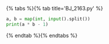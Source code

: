 {% tabs %}{% tab title='BJ_2163.py' %}

```py
a, b = map(int, input().split())
print(a * b - 1)
```

{% endtab %}{% endtabs %}
